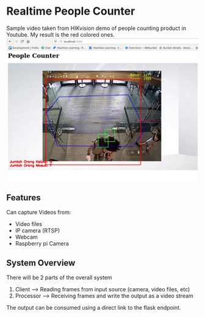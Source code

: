 # Realtime People Counter

Sample video taken from HIKvision demo of people counting product in Youtube.
My result is the red colored ones.
![Result Preview](https://github.com/astandri/realtime-people-counter/blob/master/demo.png)

## Features
Can capture Videos from:
- Video files
- IP camera (RTSP)
- Webcam
- Raspberry pi Camera

## System Overview
There will be 2 parts of the overall system
1. Client --> Reading frames from input source (camera, video files, etc)
2. Processor --> Receiving frames and write the output as a video stream

The output can be consumed using a direct link to the flask endpoint.
